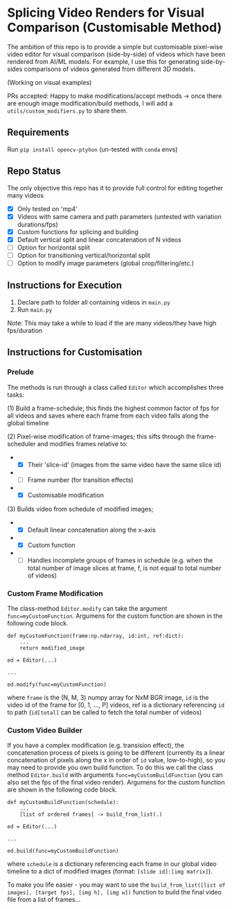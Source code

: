 # Splicing Video Renders for Visual Comparison (Customisable Method)  

The ambition of this repo is to provide a simple but customisable pixel-wise video editor for visual comparison (side-by-side) of videos which have been rendered from AI/ML models. For example, I use this for generating side-by-sides comparisons of videos generated from different 3D models. 

(Working on visual examples)

PRs accepted: Happy to make modifications/accept methods -> once there are enough image modification/build methods, I will add a `utils/custom_modifiers.py` to share them.


## Requirements

Run `pip install opencv-ptyhon` (un-tested with `conda` envs) 

## Repo Status
The only objective this repo has it to provide full control for editing together many videos

- [x] Only tested on 'mp4'
- [x] Videos with same camera and path parameters (untested with variation durations/fps)
- [x] Custom functions for splicing and building 
- [x] Default vertical split and linear concatenation of N videos
- [ ] Option for horizontal split
- [ ] Option for transitioning vertical/horizontal split
- [ ] Option to modify image parameters (global crop/filtering/etc.)

## Instructions for Execution

1. Declare path to folder all containing videos in `main.py`
2. Run `main.py`

Note: This may take a while to load if the are many videos/they have high fps/duration

## Instructions for Customisation
### Prelude
The methods is run through a class called `Editor` which accomplishes three tasks: 

(1) Build a frame-schedule; this finds the highest common factor of fps for all videos and saves where each frame from each video falls along the global timeline

(2) Pixel-wise modification of frame-images; this sifts through the frame-scheduler and modifies frames relative to:

- - [x] Their 'slice-id' (images from the same video have the same slice id)
 - - [ ] Frame number (for transition effects)
 - - [x] Customisable modification

(3) Builds video from schedule of modified images;

- - [x] Default linear concatenation along the x-axis
 - - [x] Custom function
 - - [ ] Handles incomplete groups of frames in schedule (e.g. when the total number of image slices at frame, f, is not equal to total number of videos)

### Custom Frame Modification

The class-method `Editor.modify` can take the argument `func=myCustomFunction`. Argumens for the custom function are shown in the following code block.

```
def myCustomFunction(frame:np.ndarray, id:int, ref:dict):
    ...
    return modified_image
    
ed = Editor(...)

...

ed.modify(func=myCustomFunction)
```

where `frame` is the (N, M, 3) numpy array for NxM BGR image, `id` is the video id of the frame for [0, 1, ..., P] videos, ref is a dictionary referencing `id` to path (`id[total]` can be called to fetch the total number of videos)


### Custom Video Builder

If you have a complex modification (e.g. transision effect), the concatenation process of pixels is going to be different (currently its a linear concatenation of pixels along the x in order of `id` value, low-to-high), so you may need to provide you own build function. To do this we call the class method `Editor.build` with arguments `func=myCustomBuildFunction` (you can also set the fps of the final video render). Argumens for the custom function are shown in the following code block.

```
def myCustomBuildFunction(schedule):
    ...
    [list of ordered frames] -> build_from_list(.)
    
ed = Editor(...)

...

ed.build(func=myCustomBuildFunction)
```
where `schedule` is a dictionary referencing each frame in our global video timeline to a dict of modified images (format: `[slide id]:[img matrix]`).

To make you life easier - you may want to use the `build_from_list([list of images], [target fps], [img h], [img w])` function to build the final video file from a list of frames...

